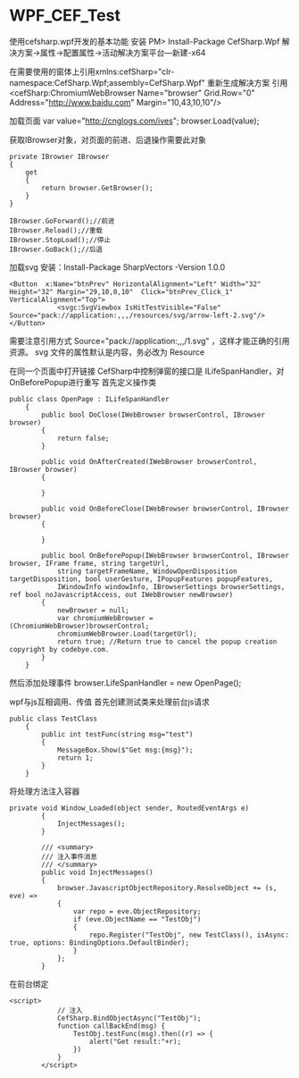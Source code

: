 # WPF_CEF_Test
使用cefsharp.wpf开发的基本功能
安装 PM> Install-Package CefSharp.Wpf 
解决方案->属性->配置属性->活动解决方案平台—新建-x64

在需要使用的窗体上引用xmlns:cefSharp="clr-namespace:CefSharp.Wpf;assembly=CefSharp.Wpf"
重新生成解决方案
引用
<cefSharp:ChromiumWebBrowser Name="browser" Grid.Row="0" Address="http://www.baidu.com" Margin="10,43,10,10"/>

加载页面
var value="http://cnglogs.com/ives";
browser.Load(value);

获取IBrowser对象，对页面的前进、后退操作需要此对象
```
private IBrowser IBrowser
{
    get
    {
        return browser.GetBrowser();
    }
}

IBrowser.GoForward();//前进
IBrowser.Reload();//重载
IBrowser.StopLoad();//停止
IBrowser.GoBack();//后退
```
加载svg
安装：Install-Package SharpVectors -Version 1.0.0 
```
<Button  x:Name="btnPrev" HorizontalAlignment="Left" Width="32" Height="32" Margin="29,10,0,10"  Click="btnPrev_Click_1"  VerticalAlignment="Top">
            <svgc:SvgViewbox IsHitTestVisible="False"  Source="pack://application:,,,/resources/svg/arrow-left-2.svg"/>
</Button>
```
需要注意引用方式 Source="pack://application:,,,/1.svg" ，这样才能正确的引用资源。
svg 文件的属性默认是内容，务必改为  Resource

在同一个页面中打开链接
CefSharp中控制弹窗的接口是 ILifeSpanHandler，对OnBeforePopup进行重写
首先定义操作类
```
public class OpenPage : ILifeSpanHandler
    {
        public bool DoClose(IWebBrowser browserControl, IBrowser browser)
        {
            return false;
        }

        public void OnAfterCreated(IWebBrowser browserControl, IBrowser browser)
        {

        }

        public void OnBeforeClose(IWebBrowser browserControl, IBrowser browser)
        {

        }

        public bool OnBeforePopup(IWebBrowser browserControl, IBrowser browser, IFrame frame, string targetUrl,
            string targetFrameName, WindowOpenDisposition targetDisposition, bool userGesture, IPopupFeatures popupFeatures,
            IWindowInfo windowInfo, IBrowserSettings browserSettings, ref bool noJavascriptAccess, out IWebBrowser newBrowser)
        {
            newBrowser = null;
            var chromiumWebBrowser = (ChromiumWebBrowser)browserControl;
            chromiumWebBrowser.Load(targetUrl);
            return true; //Return true to cancel the popup creation copyright by codebye.com.
        }
    }
```
然后添加处理事件 browser.LifeSpanHandler = new OpenPage();

wpf与js互相调用、传值
首先创建测试类来处理前台js请求
```
public class TestClass
    {
        public int testFunc(string msg="test")
        {
            MessageBox.Show($"Get msg:{msg}");
            return 1;
        }
    }
```
将处理方法注入容器
```
private void Window_Loaded(object sender, RoutedEventArgs e)
        {
            InjectMessages(); 
        }

        /// <summary>
        /// 注入事件消息
        /// </summary>
        public void InjectMessages()
        {
            browser.JavascriptObjectRepository.ResolveObject += (s, eve) =>
            {
                var repo = eve.ObjectRepository;
                if (eve.ObjectName == "TestObj")
                {
                    repo.Register("TestObj", new TestClass(), isAsync: true, options: BindingOptions.DefaultBinder);
                }
            };
        }
```
在前台绑定
```
<script>
            // 注入
            CefSharp.BindObjectAsync("TestObj");
            function callBackEnd(msg) {
                TestObj.testFunc(msg).then((r) => {
                    alert("Get result:"+r);
                })
            }
        </script>
```
